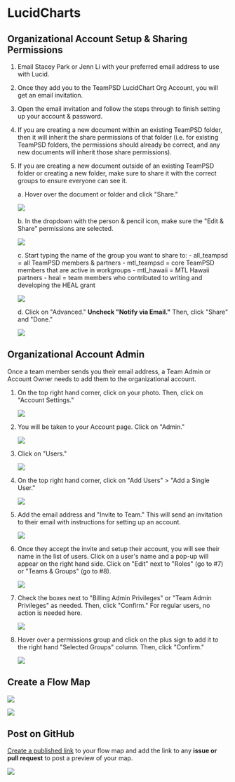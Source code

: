 # LucidCharts

## Organizational Account Setup & Sharing Permissions

1. Email Stacey Park or Jenn Li with your preferred email address to use with Lucid.

2. Once they add you to the TeamPSD LucidChart Org Account, you will get an email invitation.

3. Open the email invitation and follow the steps through to finish setting up your account & password.

4. If you are creating a new document within an existing TeamPSD folder, then it will inherit the share permissions of that folder (i.e. for existing TeamPSD folders, the permissions should already be correct, and any new documents will inherit those share permissions).

5. If you are creating a new document outside of an existing TeamPSD folder or creating a new folder, make sure to share it with the correct groups to ensure everyone can see it.

    a. Hover over the document or folder and click "Share."

    ![](https://user-images.githubusercontent.com/31089501/122831150-4b9a4800-d29e-11eb-8092-c20b2dabd6fc.png)

    b. In the dropdown with the person & pencil icon, make sure the "Edit & Share" permissions are selected.

    ![](https://user-images.githubusercontent.com/31089501/122831229-6d93ca80-d29e-11eb-807e-4d5f47d695c4.png)

    c. Start typing the name of the group you want to share to:
       - all_teampsd = all TeamPSD members & partners
       - mtl_teampsd = core TeamPSD members that are active in workgroups
       - mtl_hawaii = MTL Hawaii partners
       - heal = team members who contributed to writing and developing the HEAL grant

    ![](https://user-images.githubusercontent.com/31089501/122831589-ec890300-d29e-11eb-9218-533c2f6bdcf5.png)

    d. Click on "Advanced." **Uncheck "Notify via Email."** Then, click "Share" and "Done."

    ![](https://user-images.githubusercontent.com/31089501/122831834-4e496d00-d29f-11eb-8b48-59f5a7f42531.png)

## Organizational Account Admin

Once a team member sends you their email address, a Team Admin or Account Owner needs to add them to the organizational account.  

1. On the top right hand corner, click on your photo. Then, click on "Account Settings."
  
   ![](https://user-images.githubusercontent.com/31089501/122849510-82815580-d2c0-11eb-8ec0-edec4f9a52a9.png)

2. You will be taken to your Account page. Click on "Admin."

   ![](https://user-images.githubusercontent.com/31089501/122849703-dee47500-d2c0-11eb-97d1-ca0ecb7fbf62.png)

3. Click on "Users."

   ![](https://user-images.githubusercontent.com/31089501/122849871-2e2aa580-d2c1-11eb-9f31-81d19f78d4f9.png)

4. On the top right hand corner, click on "Add Users" > "Add a Single User."

   ![](https://user-images.githubusercontent.com/31089501/122850045-6f22ba00-d2c1-11eb-8346-0983c693bc42.png)

5. Add the email address and "Invite to Team." This will send an invitation to their email with instructions for setting up an account.

   ![](https://user-images.githubusercontent.com/31089501/122850230-b8730980-d2c1-11eb-9045-20fd2fccddcd.png)

6. Once they accept the invite and setup their account, you will see their name in the list of users. Click on a user's name and a pop-up will appear on the right hand side. Click on "Edit" next to "Roles" (go to #7) or "Teams & Groups" (go to #8).

   ![](https://user-images.githubusercontent.com/31089501/122850812-b9586b00-d2c2-11eb-891d-9c71e14c42a5.png)

7. Check the boxes next to "Billing Admin Privileges" or "Team Admin Privileges" as needed. Then, click "Confirm." For regular users, no action is needed here.

   ![](https://user-images.githubusercontent.com/31089501/122851002-10f6d680-d2c3-11eb-9cbf-326f7be6c609.png)

8. Hover over a permissions group and click on the plus sign to add it to the right hand "Selected Groups" column. Then, click "Confirm."

   ![](https://user-images.githubusercontent.com/31089501/122851370-b447eb80-d2c3-11eb-9ab2-0123e604b3ae.png)

## Create a Flow Map

![](https://user-images.githubusercontent.com/59668647/96020955-a2907900-0e03-11eb-9d36-9e113e6e02e5.png)

![](https://user-images.githubusercontent.com/59668647/96020961-a45a3c80-0e03-11eb-955a-83c695b6b55a.png)

## Post on GitHub

[Create a published link](https://lucidchart.zendesk.com/hc/en-us/articles/115005889683-Video-Publish-your-diagram-to-a-unique-URL) to your flow map and add the link to any **issue or pull request** to post a preview of your map.

![](https://user-images.githubusercontent.com/59668647/96021663-9b1d9f80-0e04-11eb-8a9a-df6df8bfdd8b.png)
